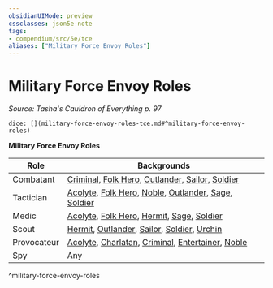 ```yaml
---
obsidianUIMode: preview
cssclasses: json5e-note
tags:
- compendium/src/5e/tce
aliases: ["Military Force Envoy Roles"]
---
```

# Military Force Envoy Roles
*Source: Tasha's Cauldron of Everything p. 97* 

`dice: [](military-force-envoy-roles-tce.md#^military-force-envoy-roles)`

**Military Force Envoy Roles**

| Role | Backgrounds |
|------|-------------|
| Combatant | [Criminal](b_criminal.md), [Folk Hero](b_folk-hero.md), [Outlander](b_outlander.md), [Sailor](b_sailor.md), [Soldier](b_soldier.md) |
| Tactician | [Acolyte](2.%20GM%20Tools/5eTools%20Compendium%20&%20Rules/_compendium/backgrounds/b_acolyte.md), [Folk Hero](b_folk-hero.md), [Noble](2.%20GM%20Tools/5eTools%20Compendium%20&%20Rules/_compendium/backgrounds/b_noble.md), [Outlander](b_outlander.md), [Sage](b_sage.md), [Soldier](b_soldier.md) |
| Medic | [Acolyte](2.%20GM%20Tools/5eTools%20Compendium%20&%20Rules/_compendium/backgrounds/b_acolyte.md), [Folk Hero](b_folk-hero.md), [Hermit](b_hermit.md), [Sage](b_sage.md), [Soldier](b_soldier.md) |
| Scout | [Hermit](b_hermit.md), [Outlander](b_outlander.md), [Sailor](b_sailor.md), [Soldier](b_soldier.md), [Urchin](b_urchin.md) |
| Provocateur | [Acolyte](2.%20GM%20Tools/5eTools%20Compendium%20&%20Rules/_compendium/backgrounds/b_acolyte.md), [Charlatan](b_charlatan.md), [Criminal](b_criminal.md), [Entertainer](b_entertainer.md), [Noble](2.%20GM%20Tools/5eTools%20Compendium%20&%20Rules/_compendium/backgrounds/b_noble.md) |
| Spy | Any |
^military-force-envoy-roles